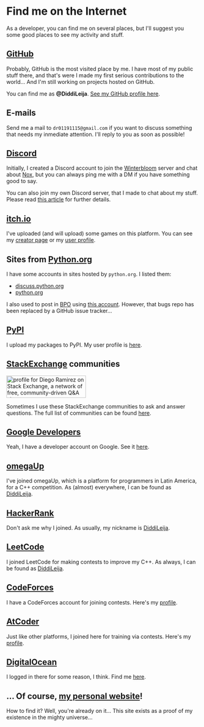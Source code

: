 # Find me on the Internet

As a developer, you can find me on several places, but I'll suggest you some
good places to see my activity and stuff.

## [GitHub](https://github.com)

Probably, GitHub is the most visited place by me. I have most of my public stuff there, and that's were
I made my first serious contributions to the world... And I'm still working on projects hosted on GitHub.

You can find me as **@DiddiLeija**. [See my GitHub profile here](https://github.com/DiddiLeija).

## E-mails

Send me a mail to `dr01191115@gmail.com` if you want to discuss something that needs my inmediate attention.
I'll reply to you as soon as possible!

## [Discord](https://discord.com)

Initially, I created a Discord account to join the [Winterbloom](https://winterbloom.com/) server and chat about [Nox](https://nox.thea.codes),
but you can always ping me with a DM if you have something good to say.

You can also join my own Discord server, that I made to chat about my stuff. Please read
[this article](./discord) for further details.

## [itch.io](https://itch.io)

I've uploaded (and will upload) some games on this platform. You can see my
[creator page](https://diddileija.itch.io) or my [user profile](https://itch.io/profile/diddileija).

## Sites from [Python.org](https://python.org)

I have some accounts in sites hosted by `python.org`. I listed them:

- [discuss.python.org](https://discuss.python.org/u/diddileija/summary)
- [python.org](https://www.python.org/users/DiddiLeija/)

I also used to post in [BPO](https://bugs.python.org) using
[this account](https://bugs.python.org/user39951). However, that bugs repo
has been replaced by a GitHub issue tracker...

## [PyPI](https://pypi.org)

I upload my packages to PyPI. My user profile is [here](https://pypi.org/user/DiddiLeija/).

## [StackExchange](https://stackexchange.com/) communities

<a href="https://stackexchange.com/users/21969270/diego-ramirez"><img src="https://stackexchange.com/users/flair/21969270.png" width="208" height="58" alt="profile for Diego Ramirez on Stack Exchange, a network of free, community-driven Q&amp;A sites" title="profile for Diego Ramirez on Stack Exchange, a network of free, community-driven Q&amp;A sites" /></a>

Sometimes I use these StackExchange communities to ask and answer questions. The full list
of communities can be found [here](https://stackexchange.com/users/21969270/diego-ramirez?tab=accounts).

## [Google Developers](https://developers.google.com/)

Yeah, I have a developer account on Google. See it [here](https://developers.google.com/profile/u/116698410132405877660).

## [omegaUp](https://omegaup.com)

I've joined omegaUp, which is a platform for programmers in Latin America, for a C++ competition.
As (almost) everywhere, I can be found as [DiddiLeija](https://omegaup.com/profile/DiddiLeija/).

## [HackerRank](https://hackerrank.com)

Don't ask me why I joined. As usually, my nickname is [DiddiLeija](https://www.hackerrank.com/DiddiLeija).

## [LeetCode](https://leetcode.com)

I joined LeetCode for making contests to improve my C++. As always, I can be found as [DiddiLeija](https://leetcode.com/DiddiLeija).

## [CodeForces](https://codeforces.com)

I have a CodeForces account for joining contests. Here's my [profile](https://codeforces.com/profile/DiddiLeija).

## [AtCoder](https://atcoder.jp)

Just like other platforms, I joined here for training via contests. Here's my [profile](https://atcoder.jp/users/DiddiLeija).

## [DigitalOcean](https://www.digitalocean.com/)

I logged in there for some reason, I think. Find me [here](https://www.digitalocean.com/community/users/diddileija).

## ... Of course, [my personal website](https://DiddiLeija.github.io)!

How to find it? Well, you're already on it... This site exists as a proof of my existence in the mighty universe...
